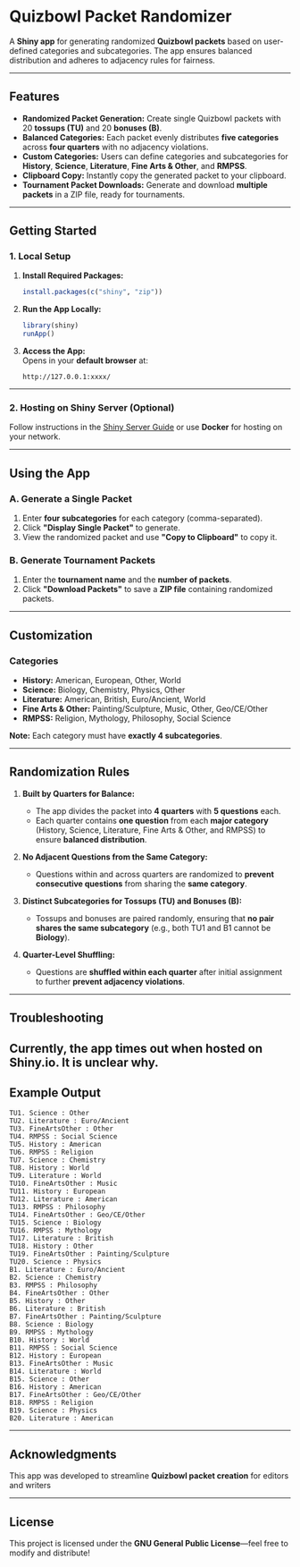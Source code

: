 
# Quizbowl Packet Randomizer

A **Shiny app** for generating randomized **Quizbowl packets** based on user-defined categories and subcategories. The app ensures balanced distribution and adheres to adjacency rules for fairness.

---

## Features
- **Randomized Packet Generation:** Create single Quizbowl packets with 20 **tossups (TU)** and 20 **bonuses (B)**.
- **Balanced Categories:** Each packet evenly distributes **five categories** across **four quarters** with no adjacency violations.
- **Custom Categories:** Users can define categories and subcategories for **History**, **Science**, **Literature**, **Fine Arts & Other**, and **RMPSS**.
- **Clipboard Copy:** Instantly copy the generated packet to your clipboard.
- **Tournament Packet Downloads:** Generate and download **multiple packets** in a ZIP file, ready for tournaments.

---

## Getting Started

### 1. Local Setup
1. **Install Required Packages:**
   ```r
   install.packages(c("shiny", "zip"))
   ```
2. **Run the App Locally:**
   ```r
   library(shiny)
   runApp()
   ```
3. **Access the App:**  
   Opens in your **default browser** at:
   ```
   http://127.0.0.1:xxxx/
   ```

---

### 2. Hosting on Shiny Server (Optional)
Follow instructions in the [Shiny Server Guide](https://rstudio.com/products/shiny/shiny-server/) or use **Docker** for hosting on your network.

---

## Using the App

### A. Generate a Single Packet
1. Enter **four subcategories** for each category (comma-separated).
2. Click **"Display Single Packet"** to generate.
3. View the randomized packet and use **"Copy to Clipboard"** to copy it.

### B. Generate Tournament Packets
1. Enter the **tournament name** and the **number of packets**.
2. Click **"Download Packets"** to save a **ZIP file** containing randomized packets.

---

## Customization

### Categories
- **History:** American, European, Other, World
- **Science:** Biology, Chemistry, Physics, Other
- **Literature:** American, British, Euro/Ancient, World
- **Fine Arts & Other:** Painting/Sculpture, Music, Other, Geo/CE/Other
- **RMPSS:** Religion, Mythology, Philosophy, Social Science

**Note:** Each category must have **exactly 4 subcategories**.

---

## Randomization Rules

1. **Built by Quarters for Balance:**
   - The app divides the packet into **4 quarters** with **5 questions** each.
   - Each quarter contains **one question** from each **major category** (History, Science, Literature, Fine Arts & Other, and RMPSS) to ensure **balanced distribution**.

2. **No Adjacent Questions from the Same Category:**
   - Questions within and across quarters are randomized to **prevent consecutive questions** from sharing the **same category**.

3. **Distinct Subcategories for Tossups (TU) and Bonuses (B):**
   - Tossups and bonuses are paired randomly, ensuring that **no pair shares the same subcategory** (e.g., both TU1 and B1 cannot be **Biology**).

4. **Quarter-Level Shuffling:**
   - Questions are **shuffled within each quarter** after initial assignment to further **prevent adjacency violations**.

---


## Troubleshooting

Currently, the app times out when hosted on Shiny.io. It is unclear why. 
---

## Example Output

```
TU1. Science : Other
TU2. Literature : Euro/Ancient
TU3. FineArtsOther : Other
TU4. RMPSS : Social Science
TU5. History : American
TU6. RMPSS : Religion
TU7. Science : Chemistry
TU8. History : World
TU9. Literature : World
TU10. FineArtsOther : Music
TU11. History : European
TU12. Literature : American
TU13. RMPSS : Philosophy
TU14. FineArtsOther : Geo/CE/Other
TU15. Science : Biology
TU16. RMPSS : Mythology
TU17. Literature : British
TU18. History : Other
TU19. FineArtsOther : Painting/Sculpture
TU20. Science : Physics
B1. Literature : Euro/Ancient
B2. Science : Chemistry
B3. RMPSS : Philosophy
B4. FineArtsOther : Other
B5. History : Other
B6. Literature : British
B7. FineArtsOther : Painting/Sculpture
B8. Science : Biology
B9. RMPSS : Mythology
B10. History : World
B11. RMPSS : Social Science
B12. History : European
B13. FineArtsOther : Music
B14. Literature : World
B15. Science : Other
B16. History : American
B17. FineArtsOther : Geo/CE/Other
B18. RMPSS : Religion
B19. Science : Physics
B20. Literature : American
```

---

## Acknowledgments

This app was developed to streamline **Quizbowl packet creation** for editors and writers

---

## License

This project is licensed under the **GNU General Public License**—feel free to modify and distribute!
